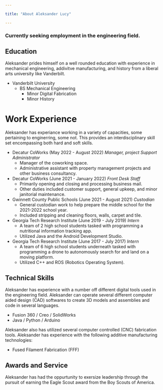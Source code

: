 ```yaml
---

title: "About Aleksander Lucy"

---
```

### Currently seeking employment in the engineering field.

## Education

Aleksander prides himself on a well rounded education with experience in mechanical engineering, addivitve manufacturing, and history from a liberal arts university like Vanderbilt.

* Vanderbilt University
  * BS Mechanical Engineering
    * Minor Digital Fabrication
    * Minor History

# Work Experience

Aleksander has experiance working in a variety of capacities, some pertaining to enginerring, some not. This provides an interdisciplinary skill set encompassing both hard and soft skills.

* Decatur CoWorks (May 2022 - August 2022) _Manager, project Support Administrator_
  * Manager of the coworking space.
  * Administrative assistant with property management projects and other business consultancy.
* Decatur CoWorks (June 2021 - January 2022) _Front Desk Staff_
  * Primarily opening and closing and processing business mail.
  * Other duties included customer support, general upkeep, and minor janitorial maintenance.
* Gwinnett County Public Schools (June 2021 - August 2021) _Custodian_
  * General custodian work to help prepare the middle school for the 2021-2022 school year.
  * Included stripping and cleaning floors, walls, carpet and tile.
* Georgia Tech Research Institute (June 2019 - July 2019) _Intern_
  * A team of 2 high school students tasked with programming a nutritional information tracking app.
  * Utilized Java and the Android Development Studio.
* Georgia Tech Research Institute (June 2017 - July 2017) _Intern_
  * A team of 6 high school students underneath tasked with programming a drone to autonomously search for and land on a moving platform.
  * Utilized C++ and ROS (Robotics Operating System).

## Technical Skills

Aleksander has experience with a number off different digital tools used in the engineering field. Aleksander can operate several different computer aided design (CAD) softwares to create 3D models and assemblies and code in several languages.

* Fusion 360 / Creo / SolidWorks
* Java / Python / Arduino

Aleksander also has utilized several computer controlled (CNC) fabrication tools. Aleksander has experience with the following additive manufacturing technologies:

* Fused Filament Fabrication (FFF)

## Awards and Service

Aleksander has had the oppurtunity to exersize leadership through the pursuit of earning the Eagle Scout award from the Boy Scouts of America.
